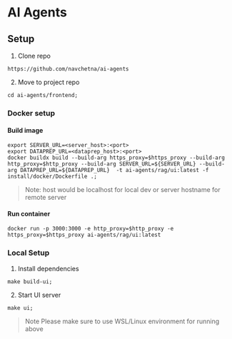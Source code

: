 # AI Agents


## Setup

1. Clone repo
```
https://github.com/navchetna/ai-agents
```
2. Move to project repo
```
cd ai-agents/frontend;
```

### Docker setup

#### Build image

```
export SERVER_URL=<server_host>:<port>
export DATAPREP_URL=<dataprep_host>:<port>
docker buildx build --build-arg https_proxy=$https_proxy --build-arg http_proxy=$http_proxy --build-arg SERVER_URL=${SERVER_URL} --build-arg DATAPREP_URL=${DATAPREP_URL}  -t ai-agents/rag/ui:latest -f install/docker/Dockerfile .;  
```

> Note: host would be localhost for local dev or server hostname for remote server

#### Run container

```
docker run -p 3000:3000 -e http_proxy=$http_proxy -e https_proxy=$https_proxy ai-agents/rag/ui:latest
```

### Local Setup

1. Install dependencies
```
make build-ui;
```
2. Start UI server
```
make ui;
```

> Note
> Please make sure to use WSL/Linux environment for running above
